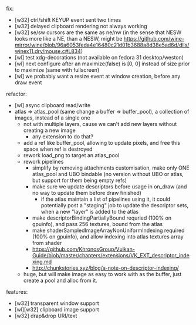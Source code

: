 fix:
  - [w32] ctrl/shift KEYUP event sent two times
  - [w32] delayed clipboard rendering not always working
  - [w32] se/sw cursors are the same as ne/nw (in the sense that NESW looks more like a NE, than a NESW, might be https://github.com/wine-mirror/wine/blob/96a6053feda4e16480c21d01b3688a8d38e5ad6d/dlls/winex11.drv/mouse.c#L834)
  - [wl] test xdg-decorations (not available on fedora 31 desktop/weston)
  - [wl] next configure after an maximize(false) is [0, 0] instead of size prior to maximize (same with fullscreen)
  - [wl] we probably want a resize event at window creation, before any draw event

refactor:
  - [wl] async clipboard read/write
  - atlas => atlas_pool (same change a buffer => buffer_pool), a collection of images, instead of a single one
    - not with multiple layers, cause we can't add new layers without creating a new image
      - any extension to do that?
    - add a ref like buffer_pool, allowing to update pixels, and free this space when ref is destroyed
    - rework load_png to target an atlas_pool
    - rework pipelines
      - simplify by removing attachments customisation, make only ONE atlas_pool and UBO bindable (no version without UBO or atlas, but support for them being empty refs)
      - make sure we update descriptors before usage in on_draw (and no way to update them before draw finished)
        - if the atlas maintain a list of pipelines using it, it could potentially post a "staging" job to update the descriptor sets, when a new "layer" is added to the atlas
      - make descriptorBindingPartiallyBound requried (100% on gpuinfo), and pass 256 textures, bound from the atlas
      - make shaderSampledImageArrayNonUniformIndexing required (100% on gpuinfo), and allow indexing into atlas textures array from shader
      - https://github.com/KhronosGroup/Vulkan-Guide/blob/master/chapters/extensions/VK_EXT_descriptor_indexing.md
      - http://chunkstories.xyz/blog/a-note-on-descriptor-indexing/
    - huge, but will make image as easy to work with as the buffer, just create a pool and alloc from it.

features:
  - [w32] transparent window support
  - [wl][w32] clipboard image support
  - [w32] drap&drop URI/text
